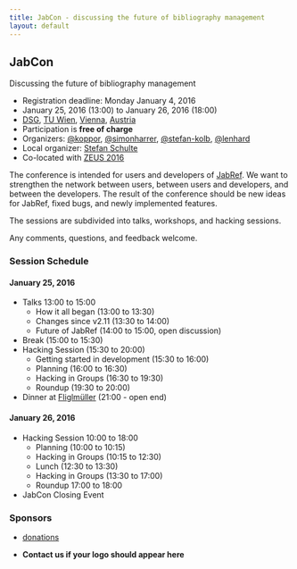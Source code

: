 ```yaml
---
title: JabCon - discussing the future of bibliography management
layout: default
---
```


## JabCon
Discussing the future of bibliography management

* Registration deadline: Monday January 4, 2016
* January 25, 2016 (13:00) to January 26, 2016 (18:00)
* [DSG](http://www.infosys.tuwien.ac.at/), [TU Wien](https://www.tuwien.ac.at/), [Vienna](https://www.wien.gv.at/english/culture-history/tourism/index.html), [Austria](http://www.austria.info/us)
* Participation is **free of charge**
* Organizers: [@koppor], [@simonharrer], [@stefan-kolb], [@lenhard]
* Local organizer: [Stefan Schulte](http://www.infosys.tuwien.ac.at/staff/sschulte/)
* Co-located with [ZEUS 2016](http://www.infosys.tuwien.ac.at/zeus2016/)

The conference is intended for users and developers of [JabRef](http://www.jabref.org).
We want to strengthen the network between users, between users and developers, and between the developers.
The result of the conference should be new ideas for JabRef, fixed bugs, and newly implemented features.

The sessions are subdivided into talks, workshops, and hacking sessions.

Any comments, questions, and feedback welcome.

### Session Schedule

#### January 25, 2016
* Talks 13:00 to 15:00
    * How it all began (13:00 to 13:30)
    * Changes since v2.11 (13:30 to 14:00)
    * Future of JabRef (14:00 to 15:00, open discussion)
* Break (15:00 to 15:30)
* Hacking Session (15:30 to 20:00)
    * Getting started in development (15:30 to 16:00)
    * Planning (16:00 to 16:30)
    * Hacking in Groups (16:30 to 19:30)
    * Roundup (19:30 to 20:00)
* Dinner at [Fliglmüller](http://www.figlmueller.at/) (21:00 - open end)

#### January 26, 2016
* Hacking Session 10:00 to 18:00
    * Planning (10:00 to 10:15)
    * Hacking in Groups (10:15 to 12:30)
    * Lunch (12:30 to 13:30)
    * Hacking in Groups (13:30 to 17:00)
    * Roundup 17:00 to 18:00
* JabCon Closing Event

### Sponsors
* [donations](https://github.com/JabRef/jabref/wiki/Donations)
* **Contact us if your logo should appear here**

  [@koppor]: https://github.com/koppor/
  [@simonharrer]: https://github.com/simonharrer/
  [@stefan-kolb]: https://github.com/stefan-kolb/
  [@lenhard]: https://github.com/lenhard/